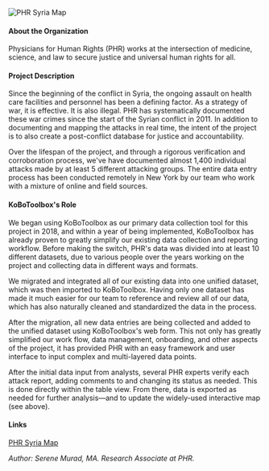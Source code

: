 ![PHR Syria Map](/images/PHRmap.jpg)

#### About the Organization

Physicians for Human Rights (PHR) works at the intersection of medicine, science, and law to secure justice and universal human rights for all.

#### Project Description

Since the beginning of the conflict in Syria, the ongoing assault on health care facilities and personnel has been a defining factor. As a strategy of war, it is effective. It is also illegal. PHR has systematically documented these war crimes since the start of the Syrian conflict in 2011. In addition to documenting and mapping the attacks in real time, the intent of the project is to also create a post-conflict database for justice and accountability. 

Over the lifespan of the project, and through a rigorous verification and corroboration process, we've have documented almost 1,400 individual attacks made by at least 5 different attacking groups. The entire data entry process has been conducted remotely in New York by our team who work with a mixture of online and field sources.

#### KoBoToolbox's Role

We began using KoBoToolbox as our primary data collection tool for this project in 2018, and within a year of being implemented, KoBoToolbox has already proven to greatly simplify our existing data collection and reporting workflow. Before making the switch, PHR's data was divided into at least 10 different datasets, due to various people over the years working on the project and collecting data in different ways and formats.

We migrated and integrated all of our existing data into one unified dataset, which was then imported to KoBoToolbox. Having only one dataset has made it much easier for our team to reference and review all of our data, which has also naturally cleaned and standardized the data in the process. 

After the migration, all new data entries are being collected and added to the unified dataset using KoBoToolbox's web form. This not only has greatly simplified our work flow, data management, onboarding, and other aspects of the project, it has provided PHR with an easy framework and user interface to input complex and multi-layered data points.

After the initial data input from analysts, several PHR experts verify each attack report, adding comments to and changing its status as needed. This is done directly within the table view. From there, data is exported as needed for further analysis—and to update the widely-used interactive map (see above). 
  
#### Links

[PHR Syria Map](http://syriamap.phr.org/#/en)

_Author: Serene Murad, MA. Research Associate at PHR._ 

